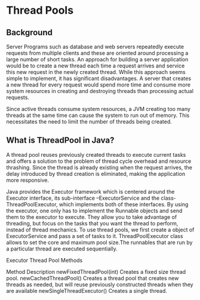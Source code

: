 # Thread Pools

## Background

Server Programs such as database and web servers repeatedly execute requests from multiple clients and these are
oriented around processing a large number of short tasks. An approach for building a server application would be to
create a new thread each time a request arrives and service this new request in the newly created thread. While this
approach seems simple to implement, it has significant disadvantages. A server that creates a new thread for every
request would spend more time and consume more system resources in creating and destroying threads than processing
actual requests.

Since active threads consume system resources, a JVM creating too many threads at the same time can cause the system to
run out of memory. This necessitates the need to limit the number of threads being created.

## What is ThreadPool in Java?

A thread pool reuses previously created threads to execute current tasks and offers a solution to the problem of thread
cycle overhead and resource thrashing. Since the thread is already existing when the request arrives, the delay
introduced by thread creation is eliminated, making the application more responsive.

Java provides the Executor framework which is centered around the Executor interface, its sub-interface –ExecutorService
and the class-ThreadPoolExecutor, which implements both of these interfaces. By using the executor, one only has to
implement the Runnable objects and send them to the executor to execute. They allow you to take advantage of threading,
but focus on the tasks that you want the thread to perform, instead of thread mechanics. To use thread pools, we first
create a object of ExecutorService and pass a set of tasks to it. ThreadPoolExecutor class allows to set the core and
maximum pool size.The runnables that are run by a particular thread are executed sequentially.

Executor Thread Pool Methods

Method Description newFixedThreadPool(int)           Creates a fixed size thread pool. newCachedThreadPool()
Creates a thread pool that creates new threads as needed, but will reuse previously constructed threads when they are
available newSingleThreadExecutor()         Creates a single thread. 